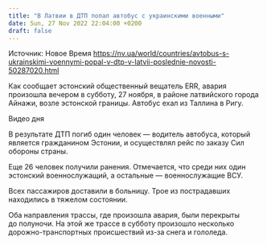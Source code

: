 ```yaml
---
title: "В Латвии в ДТП попал автобус с украинскими военными"
date: Sun, 27 Nov 2022 22:04:00 +0200
draft: false
---
```

Источник: Новое Время https://nv.ua/world/countries/avtobus-s-ukrainskimi-voennymi-popal-v-dtp-v-latvii-poslednie-novosti-50287020.html


Как сообщает эстонский общественный вещатель ERR, авария произошла вечером в субботу, 27 ноября, в районе латвийского города Айнажи, возле эстонской границы. Автобус ехал из Таллина в Ригу.

 Видео дня   

В результате ДТП погиб один человек — водитель автобуса, который является гражданином Эстонии, и осуществлял рейс по заказу Сил обороны страны.

Еще 26 человек получили ранения. Отмечается, что среди них один эстонский военнослужащий, а остальные — военнослужащие ВСУ.

Всех пассажиров доставили в больницу. Трое из пострадавших находились в тяжелом состоянии.

Оба направления трассы, где произошла авария, были перекрыты до полуночи. На этой же трассе в субботу произошло несколько дорожно-транспортных происшествий из-за снега и гололеда.
